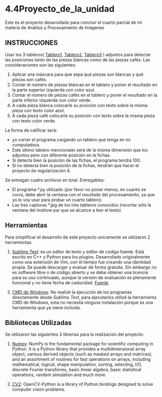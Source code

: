 # 4.4Proyecto_de_la_unidad
Este es el proyecto desarrollado para concluir el cuarto parcial de mi materia de Análisis y Procesamiento de Imágenes

## **INSTRUCCIONES**

Usar los 3 tableros( [Tablero1](https://github.com/eljuanrv/4.4Proyecto_de_la_unidad/blob/main/tablero1.png), [Tablero2](https://github.com/eljuanrv/4.4Proyecto_de_la_unidad/blob/main/tablero2.png), [Tablero3](https://github.com/eljuanrv/4.4Proyecto_de_la_unidad/blob/main/tablero3.png)  ) adjuntos para detectar las posiciones tanto de las piezas blancas como de las piezas cafés. Las consideraciones son las siguientes:

1. Aplicar una máscara para que sepa qué piezas son blancas y qué piezas son cafés.
2. Contar el número de piezas blancas en el tablero y poner el resultado en la parte superior izquierda con color azul.
3. Contar el número de piezas cafés en el tablero y poner el resultado en la parte inferior izquierda con color verde.
4. A cada pieza blanca colocarle su posición con texto sobre la misma pieza con texto color azul.
5. A cada pieza café colocarle su posición con texto sobre la misma pieza con texto color verde.

La forma de calificar será: 
- yo correr el programa cargando un tablero que tenga en mi computadora. 
- Este último tablero mencionado será de la misma dimensión que los adjuntos pero con diferente posición en la fichas. 
- Si detecta bien la posición de las fichas, el programa tendrá 100. 
- Si no detecta bien la posición de la fichas, tendrán que hacer el proyecto de regularización 4.  

Se entregan cuatro archivos en total. Entregables:
- El programa *.py utilizado (por favor no poner menús, en cuanto se corra, debe abrir la ventana con el resultado del procesamiento, ya que yo lo voy usar para probar un cuarto tablero)
- Las tres capturas *.jpg de los tres tableros conocidos (recortar sólo la ventana del imshow par que se alcance a leer el texto)

## **Herramientas**

Para simplificar el desarrollo de este proyecto unicamente se utilizaron 2 herramientas

1. [Sublime Text](https://www.sublimetext.com/): es un editor de texto y editor de código fuente. Está escrito en C++ y Python para los plugins. Desarrollado originalmente como una extensión de Vim, con el tiempo fue creando una identidad propia. 
Se puede descargar y evaluar de forma gratuita. Sin embargo no es software libre o de código abierto y se debe obtener una licencia para su uso continuado, aunque la versión de evaluación es plenamente funcional y no tiene fecha de caducidad. [Fuente](https://es.wikipedia.org/wiki/Sublime_Text)

2. [CMD de Windows](https://www.reviewhardware.com/como-funciona/que-es-cmd-que-significa-y-para-que-sirve#:~:text=CMD%20es%20una%20abreviatura%20que%20significa%20%E2%80%9CCommand%E2%80%9D%20y,de%20la%20introducci%C3%B3n%20de%20comandos%20de%20textos%2C%20): No realizé la ejecución de los programas directamente desde *Sublime Text*, para ejecutarlos utilizé la herramienta CMD de Windows, esta no necesita ninguna instalación porque es una herramienta que ya viene incluida.

## **Bibliotecas Utilizadas**

Se utilizaron las siguientes 3 librerias para la realización del proyecto:

1. [Numpy](https://numpy.org/doc/stable/): NumPy is the fundamental package for scientific computing in Python. It is a Python library that provides a multidimensional array object, various derived objects (such as masked arrays and matrices), and an assortment of routines for fast operations on arrays, including mathematical, logical, shape manipulation, sorting, selecting, I/O, discrete Fourier transforms, basic linear algebra, basic statistical operations, random simulation and much more.

2. [CV2](https://docs.opencv.org/4.x/d0/de3/tutorial_py_intro.html): OpenCV-Python is a library of Python bindings designed to solve computer vision problems.
